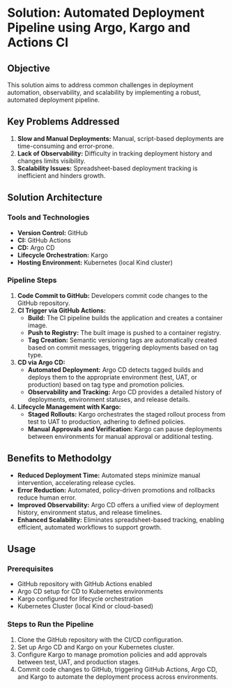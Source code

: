 # Solution: Automated Deployment Pipeline using Argo, Kargo and Actions CI

## Objective

This solution aims to address common challenges in deployment automation, observability, and scalability by implementing a robust, automated deployment pipeline.

## Key Problems Addressed

1. **Slow and Manual Deployments:** Manual, script-based deployments are time-consuming and error-prone.
2. **Lack of Observability:** Difficulty in tracking deployment history and changes limits visibility.
3. **Scalability Issues:** Spreadsheet-based deployment tracking is inefficient and hinders growth.

## Solution Architecture

### Tools and Technologies

* **Version Control:** GitHub
* **CI:** GitHub Actions
* **CD:** Argo CD
* **Lifecycle Orchestration:** Kargo
* **Hosting Environment:** Kubernetes (local Kind cluster)

### Pipeline Steps

1. **Code Commit to GitHub:** Developers commit code changes to the GitHub repository.
2. **CI Trigger via GitHub Actions:**
   * **Build:** The CI pipeline builds the application and creates a container image.
   * **Push to Registry:** The built image is pushed to a container registry.
   * **Tag Creation:** Semantic versioning tags are automatically created based on commit messages, triggering deployments based on tag type.
3. **CD via Argo CD:**
   * **Automated Deployment:** Argo CD detects tagged builds and deploys them to the appropriate environment (test, UAT, or production) based on tag type and promotion policies.
   * **Observability and Tracking:** Argo CD provides a detailed history of deployments, environment statuses, and release details.
4. **Lifecycle Management with Kargo:**
   * **Staged Rollouts:** Kargo orchestrates the staged rollout process from test to UAT to production, adhering to defined policies.
   * **Manual Approvals and Verification:** Kargo can pause deployments between environments for manual approval or additional testing.

## Benefits to Methodolgy

* **Reduced Deployment Time:** Automated steps minimize manual intervention, accelerating release cycles.
* **Error Reduction:** Automated, policy-driven promotions and rollbacks reduce human error.
* **Improved Observability:** Argo CD offers a unified view of deployment history, environment status, and release timelines.
* **Enhanced Scalability:** Eliminates spreadsheet-based tracking, enabling efficient, automated workflows to support growth.

## Usage

### Prerequisites

* GitHub repository with GitHub Actions enabled
* Argo CD setup for CD to Kubernetes environments
* Kargo configured for lifecycle orchestration
* Kubernetes Cluster (local Kind or cloud-based)

### Steps to Run the Pipeline

1. Clone the GitHub repository with the CI/CD configuration.
2. Set up Argo CD and Kargo on your Kubernetes cluster.
3. Configure Kargo to manage promotion policies and add approvals between test, UAT, and production stages.
4. Commit code changes to GitHub, triggering GitHub Actions, Argo CD, and Kargo to automate the deployment process across environments.
